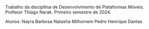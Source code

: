 
Trabalho da discipllina de Desenvolvimento de Plataformas Móveis. 
Profesor Thiago Narak. 
Primeiro semestre de 2024.

Alunos:
Nayra Barbosa
Natasha Milhomem
Pedro Henrique Dantas

